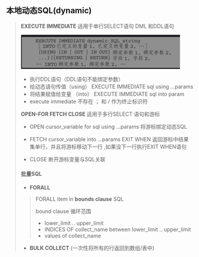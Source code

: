## 本地动态SQL(dynamic)

> **EXECUTE IMMEDIATE**  适用于单行SELECT语句 DML 和DDL语句
>
> ![image-20211209105721037](image-20211209105721037.png) 
>
> - 执行DDL语句（DDL语句不能绑定参数）
> - 给动态语句传值（using） EXECUTE IMMEDIATE sql using ...params
> - 将结果赋值给变量  （into） EXECUTE IMMEDIATE sql into param
> - execute immediate 不存在 ； 和  /  作为终止标识符
>
> **OPEN-FOR   FETCH  CLOSE** 适用于多行SELECT 语句和游标
>
> - OPEN cursor_variable for sql  using ...params 将游标绑定动态SQL
>
> - FETCH cursor_variable  into ...params  EXIT WHEN   返回游标中结果集单行，并且将游标移动下一行 ,如果没下一行执行EXIT WHEN语句
> - CLOSE 断开游标变量与SQL关联
>
> #### 批量SQL
>
> - **FORALL** 
>
> > FORALL  item in **bounds clause** SQL
> >
> > bound clause 循环范围
> >
> > - lower_limit .. upper_limit
> > - INDICES OF collect_name between lower_limit .. upper_limit
> > - values of collect_name 
>
> - **BULK COLLECT** (一次性将所有的行返回到数组/表中)
>
>  

